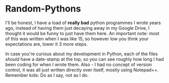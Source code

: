 # Random-Pythons
I'll be honest, I have a load of **really bad** python programmes I wrote years ago, instead of having them just decaying away in my Google Drive, I thought it would be funny to just have them here. An important note: most of this was written when I was like 15, so however low you think your expectations are, lower it 3 more steps.

In case you're curious about my development in Python, each of the files *should* have a date-stamp at the top, so you can see roughly how long I had been coding for when I wrote them. Also - I had no concept of version control, it was all just written directly over itself, mostly using Notepad++. Remember kids: Do as I say, not as I do.
